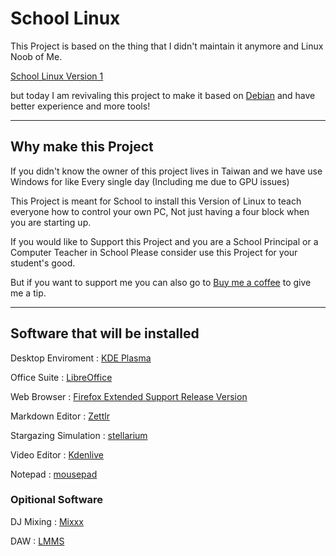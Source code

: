 # School Linux
This Project is based on the thing that I didn't maintain it anymore and Linux Noob of Me.

[School Linux Version 1](https://github.com/blusewill/SchoolLinux)

but today I am revivaling this project to make it based on [Debian](https://www.debian.org/) and have better experience and more tools!

---

## Why make this Project

If you didn't know the owner of this project lives in Taiwan and we have use Windows for like Every single day (Including me due to GPU issues)

This Project is meant for School to install this Version of Linux to teach everyone how to control your own PC, Not just having a four block when you are starting up.

If you would like to Support this Project and you are a School Principal or a Computer Teacher in School Please consider use this Project for your student's good.

But if you want to support me you can also go to [Buy me a coffee](https://buymeacoffee.com/blusewill) to give me a tip.

---

## Software that will be installed

Desktop Enviroment : [KDE Plasma](https://kde.org/plasma-desktop/)

Office Suite : [LibreOffice](https://libreoffice.org/)

Web Browser : [Firefox Extended Support Release Version](https://www.mozilla.org/en-US/firefox/new)

Markdown Editor : [Zettlr](https://www.zettlr.com/)

Stargazing Simulation : [stellarium](https://stellarium.org/)

Video Editor : [Kdenlive](https://kdenlive.org/)

Notepad : [mousepad](https://github.com/codebrainz/mousepad)

### Opitional Software

DJ Mixing : [Mixxx](https://mixxx.org/)

DAW : [LMMS](https://lmms.io/)
